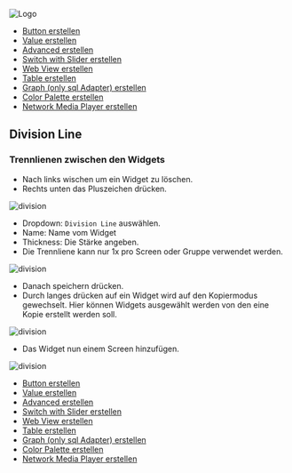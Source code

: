 ![Logo](../../admin/hiob.png)

-   [Button erstellen](button.md)
-   [Value erstellen](value.md)
-   [Advanced erstellen](advanced.md)
-   [Switch with Slider erstellen](switch_w_slider.md)
-   [Web View erstellen](webview.md)
-   [Table erstellen](table.md)
-   [Graph (only sql Adapter) erstellen](graph.md)
-   [Color Palette erstellen](color.md)
-   [Network Media Player erstellen](media_player.md)

## Division Line

### Trennlienen zwischen den Widgets

- Nach links wischen um ein Widget zu löschen.
- Rechts unten das Pluszeichen drücken.

![division](img/app_create_switch_done.png)

- Dropdown: `Division Line` auswählen.
- Name: Name vom Widget
- Thickness: Die Stärke angeben.
- Die Trennliene kann nur 1x pro Screen oder Gruppe verwendet werden.

![division](img/app_create_division.png)

- Danach speichern drücken.
- Durch langes drücken auf ein Widget wird auf den Kopiermodus gewechselt. Hier können Widgets ausgewählt werden von den eine Kopie erstellt werden soll.

![division](img/app_create_division_done.png)

- Das Widget nun einem Screen hinzufügen.

![division](img/app_create_division_screen.png)


-   [Button erstellen](button.md)
-   [Value erstellen](value.md)
-   [Advanced erstellen](advanced.md)
-   [Switch with Slider erstellen](switch_w_slider.md)
-   [Web View erstellen](webview.md)
-   [Table erstellen](table.md)
-   [Graph (only sql Adapter) erstellen](graph.md)
-   [Color Palette erstellen](color.md)
-   [Network Media Player erstellen](media_player.md)